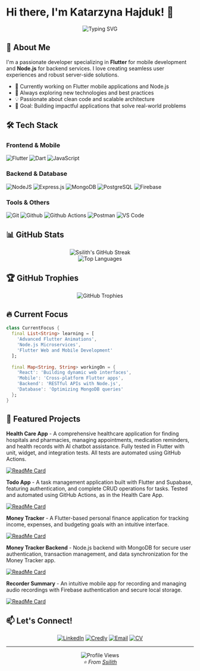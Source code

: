 # Hi there, I'm Katarzyna Hajduk! 👋

<div align="center">
  <img src="https://readme-typing-svg.herokuapp.com?font=Fira+Code&pause=1000&color=2196F3&center=true&vCenter=true&width=435&lines=Flutter+Developer;Node.js+Backend+Engineer;Mobile+%26+Web+Enthusiast;Always+Learning+New+Things!" alt="Typing SVG" />
</div>

## 🚀 About Me

I'm a passionate developer specializing in **Flutter** for mobile development and **Node.js** for backend services. I love creating seamless user experiences and robust server-side solutions.

- 🔭 Currently working on Flutter mobile applications and Node.js
- 🌱 Always exploring new technologies and best practices
- 💡 Passionate about clean code and scalable architecture
- 🎯 Goal: Building impactful applications that solve real-world problems

## 🛠️ Tech Stack

### Frontend & Mobile
![Flutter](https://img.shields.io/badge/Flutter-%2302569B.svg?style=for-the-badge&logo=Flutter&logoColor=white)
![Dart](https://img.shields.io/badge/dart-%230175C2.svg?style=for-the-badge&logo=dart&logoColor=white)
![JavaScript](https://img.shields.io/badge/javascript-%23323330.svg?style=for-the-badge&logo=javascript&logoColor=%23F7DF1E)

### Backend & Database
![NodeJS](https://img.shields.io/badge/node.js-6DA55F?style=for-the-badge&logo=node.js&logoColor=white)
![Express.js](https://img.shields.io/badge/express.js-%23404d59.svg?style=for-the-badge&logo=express&logoColor=%2361DAFB)
![MongoDB](https://img.shields.io/badge/MongoDB-%234ea94b.svg?style=for-the-badge&logo=mongodb&logoColor=white)
![PostgreSQL](https://img.shields.io/badge/postgresql-%23316192.svg?style=for-the-badge&logo=postgresql&logoColor=white)
![Firebase](https://img.shields.io/badge/firebase-%23039BE5.svg?style=for-the-badge&logo=firebase)

### Tools & Others
![Git](https://img.shields.io/badge/git-%23F05033.svg?style=for-the-badge&logo=git&logoColor=white)
![Github](https://img.shields.io/badge/github%20-%23121011.svg?&style=for-the-badge&logo=github&logoColor=white)
![Github Actions](https://img.shields.io/badge/github%20actions%20-%232671E5.svg?&style=for-the-badge&logo=github%20actions&logoColor=white)
![Postman](https://img.shields.io/badge/Postman-FF6C37?style=for-the-badge&logo=postman&logoColor=white)
![VS Code](https://img.shields.io/badge/Visual%20Studio%20Code-0078d7.svg?style=for-the-badge&logo=visual-studio-code&logoColor=white)

## 📊 GitHub Stats

<div align="center">
  <img src="https://github-readme-streak-stats.herokuapp.com/?user=Ssilith&theme=tokyonight&hide_border=true" alt="Ssilith's GitHub Streak" />
</div>

<div align="center">
  <img src="https://github-readme-stats.vercel.app/api/top-langs/?username=Ssilith&layout=compact&theme=tokyonight&hide_border=true&langs_count=8" alt="Top Languages" />
</div>

## 🏆 GitHub Trophies
<div align="center">
  <img src="https://github-profile-trophy.vercel.app/?username=Ssilith&theme=tokyonight&no-frame=true&no-bg=false&margin-w=4&row=1" alt="GitHub Trophies" />
</div>

## 🔥 Current Focus

```dart
class CurrentFocus {
  final List<String> learning = [
    'Advanced Flutter Animations',
    'Node.js Microservices',
    'Flutter Web and Mobile Development'
  ];
  
  final Map<String, String> workingOn = {
    'React': 'Building dynamic web interfaces',
    'Mobile': 'Cross-platform Flutter apps',
    'Backend': 'RESTful APIs with Node.js',
    'Database': 'Optimizing MongoDB queries'
  };
}
```

## 🌟 Featured Projects

**Health Care App** - A comprehensive healthcare application for finding hospitals and pharmacies, managing appointments, medication reminders, and health records with AI chatbot assistance. Fully tested in Flutter with unit, widget, and integration tests. All tests are automated using GitHub Actions.

[![ReadMe Card](https://github-readme-stats.vercel.app/api/pin/?username=Ssilith&repo=health_care_app&theme=tokyonight&hide_border=true)](https://github.com/Ssilith/health_care_app)

**Todo App** - A task management application built with Flutter and Supabase, featuring authentication, and complete CRUD operations for tasks. Tested and automated using GitHub Actions, as in the Health Care App.

[![ReadMe Card](https://github-readme-stats.vercel.app/api/pin/?username=Ssilith&repo=todo_app&theme=tokyonight&hide_border=true)](https://github.com/Ssilith/todo_app)

**Money Tracker** - A Flutter-based personal finance application for tracking income, expenses, and budgeting goals with an intuitive interface.

[![ReadMe Card](https://github-readme-stats.vercel.app/api/pin/?username=Ssilith&repo=money_tracker&theme=tokyonight&hide_border=true)](https://github.com/Ssilith/money_tracker)

**Money Tracker Backend** - Node.js backend with MongoDB for secure user authentication, transaction management, and data synchronization for the Money Tracker app.

[![ReadMe Card](https://github-readme-stats.vercel.app/api/pin/?username=Ssilith&repo=mt_backend&theme=tokyonight&hide_border=true)](https://github.com/Ssilith/mt_backend)

**Recorder Summary** - An intuitive mobile app for recording and managing audio recordings with Firebase authentication and secure local storage.

[![ReadMe Card](https://github-readme-stats.vercel.app/api/pin/?username=Ssilith&repo=recorder_summary&theme=tokyonight&hide_border=true)](https://github.com/Ssilith/recorder_summary)

## 📫 Let's Connect!

<div align="center">
  
[![LinkedIn](https://img.shields.io/badge/LinkedIn-%230077B5.svg?style=for-the-badge&logo=linkedin&logoColor=white)](https://www.linkedin.com/in/katarzyna-hajduk-73b78026b/)
[![Credly](https://img.shields.io/badge/Credly-FF6B00?style=for-the-badge&logo=credly&logoColor=white)](https://www.credly.com/users/katarzyna-hajduk/badges)
[![Email](https://img.shields.io/badge/Email-D14836?style=for-the-badge&logo=gmail&logoColor=white)](mailto:k.hajduk.wroclaw@gmail.com)
[![CV](https://img.shields.io/badge/CV-%23000000.svg?style=for-the-badge&logo=firefox&logoColor=#FF7139)](https://drive.google.com/file/d/1OXsCuQI49e8C1Gr4xLeU7EIT81NZ8zzk/view?usp=drive_link)

</div>

---

<div align="center">
  <img src="https://komarev.com/ghpvc/?username=Ssilith&label=Profile%20views&color=0e75b6&style=flat" alt="Profile Views" />
</div>

<div align="center">
  <i>⭐️ From <a href="https://github.com/Ssilith">Ssilith</a></i>
</div>
